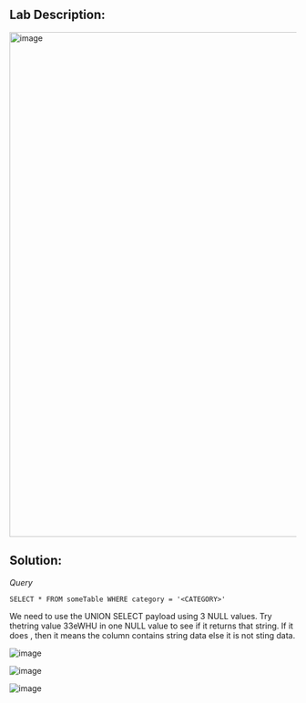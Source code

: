 ## Lab Description:

<img width="888" alt="image" src="https://github.com/SantoshKumarP1412/PortSwigger/assets/140537888/6fef9230-8211-40fe-9f90-7a08ec4e943f">


## Solution:

*Query*

```SELECT * FROM someTable WHERE category = '<CATEGORY>'```

We need to use the UNION SELECT payload using 3 NULL values. Try thetring value 33eWHU in one NULL value to see if it returns that string. If it does , then it means the column contains string data else it is not sting data.


![image](https://github.com/SantoshKumarP1412/PortSwigger/assets/140537888/7d878d13-406c-4ea6-b95e-04a889500ce7)



![image](https://github.com/SantoshKumarP1412/PortSwigger/assets/140537888/d4ada523-cf05-48fb-b610-1ba4d1470b42)



![image](https://github.com/SantoshKumarP1412/PortSwigger/assets/140537888/2362d9c7-ac5a-4bcc-96e9-49fc356ea28c)
